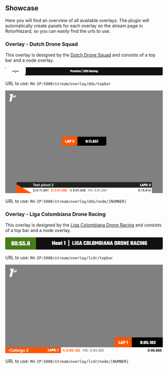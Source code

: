 ## Showcase 

Here you will find an overview of all available overlays. The plugin will automatically create panels for each overlay on the stream page in RotorHazard, so you can easily find the urls to use.

### Overlay - Dutch Drone Squad

This overlay is designed by the [Dutch Drone Squad](https://dutchdronesquad.nl) and consists of a top bar and a node overlay.

![alt Screenshot of topbar](https://raw.githubusercontent.com/dutchdronesquad/rh-stream-overlays/main/assets/overlays/topbar-dds.png)

URL to use: `RH-IP:5000/stream/overlay/dds/topbar`

![alt Screenshot of overlay](https://raw.githubusercontent.com/dutchdronesquad/rh-stream-overlays/main/assets/overlays/node-dds.png)

URL to use: `RH-IP:5000/stream/overlay/dds/node/[NUMBER]`

### Overlay - Liga Colombiana Drone Racing

This overlay is designed by the [Liga Colombiana Drone Racing](https://ligacolombianadroneracing.com) and consists of a top bar and a node overlay.

![alt Screenshot of topbar](https://raw.githubusercontent.com/dutchdronesquad/rh-stream-overlays/main/assets/overlays/topbar-lcdr.png)

URL to use: `RH-IP:5000/stream/overlay/lcdr/topbar`

![alt Screenshot of overlay](https://raw.githubusercontent.com/dutchdronesquad/rh-stream-overlays/main/assets/overlays/node-lcdr.png)

URL to use: `RH-IP:5000/stream/overlay/lcdr/node/[NUMBER]`